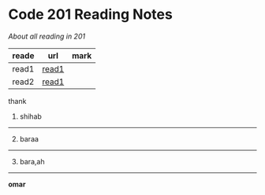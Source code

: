   # Code 201 Reading Notes
*About all reading in 201*

| reade         | url           | mark  |
| ------------- |:-------------:| -----:|
|       read1   | [read1](https://omaralawy.github.io/reading-notes/read1)|
|       read2   | [read1](https://omaralawy.github.io/reading-notes/read1)|


thank
1. shihab
***
2. baraa
***
3. bara,ah
***
**omar**
